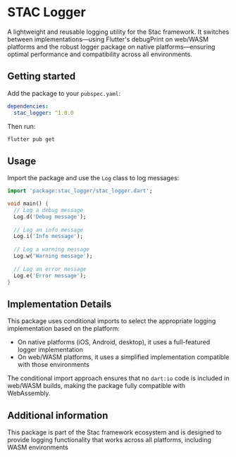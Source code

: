 # STAC Logger

A lightweight and reusable logging utility for the Stac framework. It switches between implementations—using Flutter's debugPrint on web/WASM platforms and the robust logger package on native platforms—ensuring optimal performance and compatibility across all environments.


## Getting started

Add the package to your `pubspec.yaml`:

```yaml
dependencies:
  stac_logger: ^1.0.0
```

Then run:

```bash
flutter pub get
```

## Usage

Import the package and use the `Log` class to log messages:

```dart
import 'package:stac_logger/stac_logger.dart';

void main() {
  // Log a debug message
  Log.d('Debug message');
  
  // Log an info message
  Log.i('Info message');
  
  // Log a warning message
  Log.w('Warning message');
  
  // Log an error message
  Log.e('Error message');
}
```

## Implementation Details

This package uses conditional imports to select the appropriate logging implementation based on the platform:

- On native platforms (iOS, Android, desktop), it uses a full-featured logger implementation
- On web/WASM platforms, it uses a simplified implementation compatible with those environments

The conditional import approach ensures that no `dart:io` code is included in web/WASM builds, making the package fully compatible with WebAssembly.

## Additional information

This package is part of the Stac framework ecosystem and is designed to provide logging functionality that works across all platforms, including WASM environments
